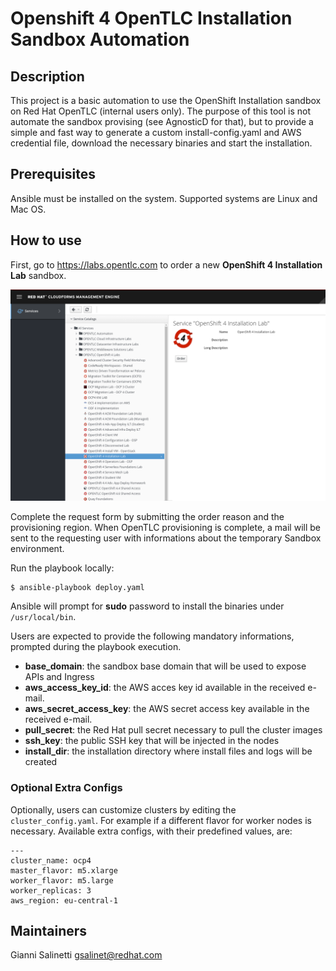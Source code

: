# Openshift 4 OpenTLC Installation Sandbox Automation

## Description
This project is a basic automation to use the OpenShift Installation sandbox on Red Hat
OpenTLC (internal users only).
The purpose of this tool is not automate the sandbox provising (see AgnosticD for that), but
to provide a simple and fast way to generate a custom install-config.yaml and AWS credential file, 
download the necessary binaries and start the installation.

## Prerequisites
Ansible must be installed on the system. Supported systems are Linux and Mac OS.
## How to use
First, go to https://labs.opentlc.com to order a new **OpenShift 4 Installation Lab** sandbox.
  

<img src="opentlc_order.png" alt="opentlc" width=1024>
  

Complete the request form by submitting the order reason and the provisioning region.
When OpenTLC provisioning is complete, a mail will be sent to the requesting user with 
informations about the temporary Sandbox environment.

Run the playbook locally:
```
$ ansible-playbook deploy.yaml
```

Ansible will prompt for **sudo** password to install the binaries under `/usr/local/bin`.

Users are expected to provide the following mandatory informations, prompted during the playbook execution.
- **base_domain**: the sandbox base domain that will be used to expose APIs and Ingress
- **aws_access_key_id**: the AWS acces key id available in the received e-mail.
- **aws_secret_access_key**: the AWS secret access key available in the received e-mail.
- **pull_secret**: the Red Hat pull secret necessary to pull the cluster images
- **ssh_key**: the public SSH key that will be injected in the nodes
- **install_dir**: the installation directory where install files and logs will be created

### Optional Extra Configs
Optionally, users can customize clusters by editing the `cluster_config.yaml`.
For example if a different flavor for worker nodes is necessary.
Available extra configs, with their predefined values, are:
```
---
cluster_name: ocp4
master_flavor: m5.xlarge
worker_flavor: m5.large
worker_replicas: 3
aws_region: eu-central-1
```

## Maintainers
Gianni Salinetti <gsalinet@redhat.com>  

